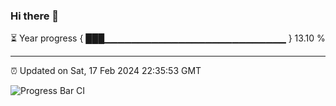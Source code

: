 ### Hi there 👋

⏳ Year progress { ███▁▁▁▁▁▁▁▁▁▁▁▁▁▁▁▁▁▁▁▁▁▁▁▁▁▁▁ } 13.10 %

---

⏰ Updated on Sat, 17 Feb 2024 22:35:53 GMT

![Progress Bar CI](https://github.com/IshwaranRudhara/GIT-ACTION/workflows/Progress%20Bar%20CI/badge.svg)
